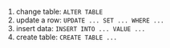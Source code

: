 1. change table: `ALTER TABLE`
2. update a row: `UPDATE ... SET ... WHERE ...`
3. insert data: `INSERT INTO ... VALUE ...`
4. create table: `CREATE TABLE ...`
